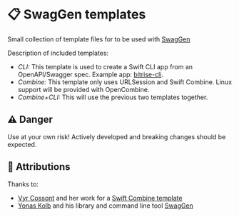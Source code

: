 # 📋 SwagGen templates
Small collection of template files for to be used with [SwagGen](https://github.com/yonaskolb/SwagGen)


Description of included templates:
 - *CLI:* This template is used to create a Swift CLI app from an OpenAPI/Swagger spec. Example app: [bitrise-cli](https://github.com/csjones/bitrise-cli?utm_campaign=SwagGen-templates&utm_medium=README&utm_source=GitHub).
 - *Combine:* This template only uses URLSession and Swift Combine. Linux support will be provided with OpenCombine.
 - *Combine+CLI:* This will use the previous two templates together.


## ⚠️ Danger

Use at your own risk! Actively developed and breaking changes should be expected.


## 🙏 Attributions

Thanks to:
 - [Vyr Cossont](https://github.com/VyrCossont) and her work for a [Swift Combine template](https://github.com/VyrCossont/SwagGen/tree/swift-combine)
 - [Yonas Kolb](https://github.com/yonaskolb) and his library and command line tool [SwagGen](https://github.com/yonaskolb/SwagGen)